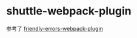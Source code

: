 # shuttle-webpack-plugin

参考了 [friendly-errors-webpack-plugin](https://github.com/geowarin/friendly-errors-webpack-plugin)

